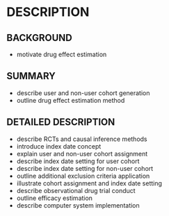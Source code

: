 # DESCRIPTION

## BACKGROUND

- motivate drug effect estimation

## SUMMARY

- describe user and non-user cohort generation
- outline drug effect estimation method

## DETAILED DESCRIPTION

- describe RCTs and causal inference methods
- introduce index date concept
- explain user and non-user cohort assignment
- describe index date setting for user cohort
- describe index date setting for non-user cohort
- outline additional exclusion criteria application
- illustrate cohort assignment and index date setting
- describe observational drug trial conduct
- outline efficacy estimation
- describe computer system implementation


